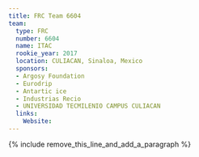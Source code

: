 ```yaml
---
title: FRC Team 6604
team:
  type: FRC
  number: 6604
  name: ITAC
  rookie_year: 2017
  location: CULIACAN, Sinaloa, Mexico
  sponsors:
  - Argosy Foundation
  - Eurodrip
  - Antartic ice
  - Industrias Recio
  - UNIVERSIDAD TECMILENIO CAMPUS CULIACAN
  links:
    Website:
---
```


{% include remove_this_line_and_add_a_paragraph %}